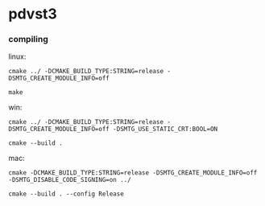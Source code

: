 # pdvst3

### compiling

linux:

`cmake ../ -DCMAKE_BUILD_TYPE:STRING=release -DSMTG_CREATE_MODULE_INFO=off`

`make`

win:

`cmake ../ -DCMAKE_BUILD_TYPE:STRING=release -DSMTG_CREATE_MODULE_INFO=off -DSMTG_USE_STATIC_CRT:BOOL=ON`

`cmake --build .`

mac:

`cmake -DCMAKE_BUILD_TYPE:STRING=release -DSMTG_CREATE_MODULE_INFO=off -DSMTG_DISABLE_CODE_SIGNING=on ../`

`cmake --build . --config Release`



